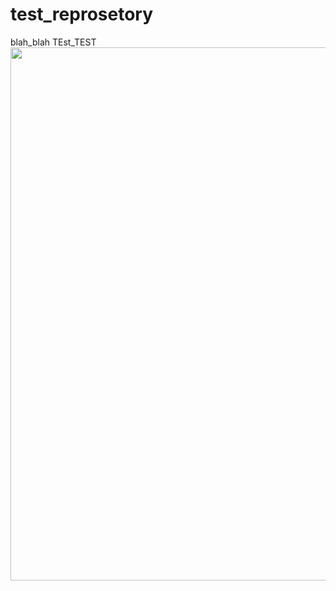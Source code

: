 # test_reprosetory
blah_blah
TEst_TEST
<img class="alignnone size-full wp-image-172432 b-loaded" alt="" width="1280" height="853" srcset="https://cdn-0.motocrossactionmag.com/wp-content/uploads/2020/09/2020-Redbud-2-National-300.jpg 1280w, https://cdn-0.motocrossactionmag.com/wp-content/uploads/2020/09/2020-Redbud-2-National-300-300x200.jpg 300w, https://cdn-0.motocrossactionmag.com/wp-content/uploads/2020/09/2020-Redbud-2-National-300-750x500.jpg 750w, https://cdn-0.motocrossactionmag.com/wp-content/uploads/2020/09/2020-Redbud-2-National-300-768x512.jpg 768w, https://cdn-0.motocrossactionmag.com/wp-content/uploads/2020/09/2020-Redbud-2-National-300-450x300.jpg 450w, https://cdn-0.motocrossactionmag.com/wp-content/uploads/2020/09/2020-Redbud-2-National-300-600x400.jpg 600w" sizes="(max-width: 1280px) 100vw, 1280px" src="https://cdn-0.motocrossactionmag.com/wp-content/uploads/2020/09/2020-Redbud-2-National-300.jpg">
